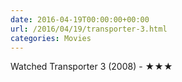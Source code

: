```yaml
---
date: 2016-04-19T00:00:00+00:00
url: /2016/04/19/transporter-3.html
categories: Movies
---
```

Watched Transporter 3 (2008) - ★★★




